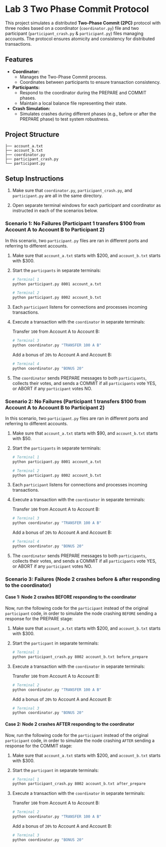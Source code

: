 # Lab 3 Two Phase Commit Protocol 

This project simulates a distributed **Two-Phase Commit (2PC)** protocol with three nodes based on a coordinator (`coordinator.py`) file and two participant (`participant_crash.py` & `participant.py`) files managing accounts. The protocol ensures atomicity and consistency for distributed transactions.

## Features 

- **Coordinator:**
  - Manages the Two-Phase Commit process.
  - Coordinates between participants to ensure transaction consistency.
- **Participants:**
  - Respond to the coordinator during the PREPARE and COMMIT phases.
  - Maintain a local balance file representing their state.
- **Crash Simulation:**
  - Simulates crashes during different phases (e.g., before or after the PREPARE phase) to test system robustness.

## Project Structure

```plaintext
├── account_a.txt
├── account_b.txt
├── coordinator.py
├── participant_crash.py
└── participant.py
```

## Setup Instructions

1. Make sure that `coordinator.py`, `participant_crash.py`, and `participant.py` are all in the same directory.
  
2. Open separate terminal windows for each participant and coordinator as instructed in each of the scenarios below.

  ### Scenario 1: No Failures (Participant 1 transfers $100 from Account A to Account B to Participant 2)

  In this scenario, two `participant.py` files are ran in different ports and referring to different accounts.

  1. Make sure that `account_a.txt` starts with $200, and `account_b.txt` starts with $300.

  2. Start the `particpants` in separate terminals:

     ```bash
     # Terminal 1
     python participant.py 8001 account_a.txt

     # Terminal 2
     python participant.py 8002 account_b.txt
     ```

  3. Each `participant` listens for connections and processes incoming transactions.

  4. Execute a transaction with the `coordinator` in separate terminals:

     Transfer `100` from Account A to Account B:
     ```bash
     # Terminal 3
     python coordinator.py "TRANSFER 100 A B"
     ```
     Add a bonus of `20%` to Account A and Account B:
     ```bash
     # Terminal 4
     python coordinator.py "BONUS 20"
     ```

   5. The `coordinator` sends PREPARE messages to both `participants`, collects their votes, and sends a COMMIT if all `participants` vote YES, or ABORT if any `participant` votes NO.

  ### Scenario 2: No Failures (Participant 1 transfers $100 from Account A to Account B to Participant 2)

  In this scenario, two `participant.py` files are ran in different ports and referring to different accounts.

  1. Make sure that `account_a.txt` starts with $90, and `account_b.txt` starts with $50.

  2. Start the `particpants` in separate terminals:

     ```bash
     # Terminal 1
     python participant.py 8001 account_a.txt

     # Terminal 2
     python participant.py 8002 account_b.txt
     ```

  3. Each `participant` listens for connections and processes incoming transactions.

  4. Execute a transaction with the `coordinator` in separate terminals:

     Transfer `100` from Account A to Account B:
     ```bash
     # Terminal 3
     python coordinator.py "TRANSFER 100 A B"
     ```
     Add a bonus of `20%` to Account A and Account B:
     ```bash
     # Terminal 4
     python coordinator.py "BONUS 20"
     ```

   5. The `coordinator` sends PREPARE messages to both `participants`, collects their votes, and sends a COMMIT if all `participants` vote YES, or ABORT if any `participant` votes NO.

  ### Scenario 3: Failures (Node 2 crashes before & after responding to the coordinator)

  #### Case 1: Node 2 crashes BEFORE responding to the coordinator

  Now, run the following code for the `participant` instead of the original `participant` code, in order to simulate the node crashing `BEFORE` sending a response for the PREPARE stage:

  1. Make sure that `account_a.txt` starts with $200, and `account_b.txt` starts with $300.

  2. Start the `particpant` in separate terminals:

     ```bash
     # Terminal 1
     python participant_crash.py 8002 account_b.txt before_prepare
     ```

  3. Execute a transaction with the `coordinator` in separate terminals:

     Transfer `100` from Account A to Account B:
     ```bash
     # Terminal 2
     python coordinator.py "TRANSFER 100 A B"
     ```
     Add a bonus of `20%` to Account A and Account B:
     ```bash
     # Terminal 3
     python coordinator.py "BONUS 20"
     ```

  #### Case 2: Node 2 crashes AFTER responding to the coordinator

  Now, run the following code for the `participant` instead of the original `participant` code, in order to simulate the node crashing `AFTER` sending a response for the COMMIT stage:

  1. Make sure that `account_a.txt` starts with $200, and `account_b.txt` starts with $300.

  2. Start the `particpant` in separate terminals:

     ```bash
     # Terminal 1
     python participant_crash.py 8002 account_b.txt after_prepare
     ```

  3. Execute a transaction with the `coordinator` in separate terminals:

     Transfer `100` from Account A to Account B:
     ```bash
     # Terminal 2
     python coordinator.py "TRANSFER 100 A B"
     ```
     Add a bonus of `20%` to Account A and Account B:
     ```bash
     # Terminal 3
     python coordinator.py "BONUS 20"
     ```
